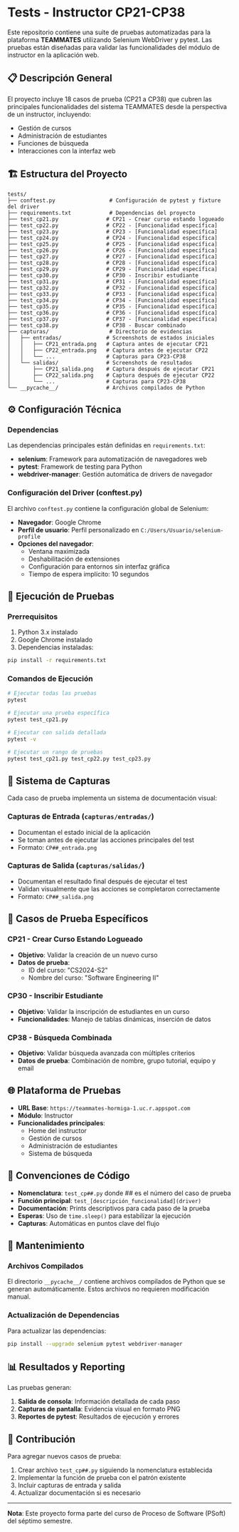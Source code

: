 # Tests - Instructor CP21-CP38

Este repositorio contiene una suite de pruebas automatizadas para la plataforma **TEAMMATES** utilizando Selenium WebDriver y pytest. Las pruebas están diseñadas para validar las funcionalidades del módulo de instructor en la aplicación web.

## 📋 Descripción General

El proyecto incluye 18 casos de prueba (CP21 a CP38) que cubren las principales funcionalidades del sistema TEAMMATES desde la perspectiva de un instructor, incluyendo:

- Gestión de cursos
- Administración de estudiantes
- Funciones de búsqueda
- Interacciones con la interfaz web

## 🏗️ Estructura del Proyecto

```text
tests/
├── conftest.py                 # Configuración de pytest y fixture del driver
├── requirements.txt            # Dependencias del proyecto
├── test_cp21.py               # CP21 - Crear curso estando logueado
├── test_cp22.py               # CP22 - [Funcionalidad específica]
├── test_cp23.py               # CP23 - [Funcionalidad específica]
├── test_cp24.py               # CP24 - [Funcionalidad específica]
├── test_cp25.py               # CP25 - [Funcionalidad específica]
├── test_cp26.py               # CP26 - [Funcionalidad específica]
├── test_cp27.py               # CP27 - [Funcionalidad específica]
├── test_cp28.py               # CP28 - [Funcionalidad específica]
├── test_cp29.py               # CP29 - [Funcionalidad específica]
├── test_cp30.py               # CP30 - Inscribir estudiante
├── test_cp31.py               # CP31 - [Funcionalidad específica]
├── test_cp32.py               # CP32 - [Funcionalidad específica]
├── test_cp33.py               # CP33 - [Funcionalidad específica]
├── test_cp34.py               # CP34 - [Funcionalidad específica]
├── test_cp35.py               # CP35 - [Funcionalidad específica]
├── test_cp36.py               # CP36 - [Funcionalidad específica]
├── test_cp37.py               # CP37 - [Funcionalidad específica]
├── test_cp38.py               # CP38 - Buscar combinado
├── capturas/                   # Directorio de evidencias
│   ├── entradas/              # Screenshots de estados iniciales
│   │   ├── CP21_entrada.png   # Captura antes de ejecutar CP21
│   │   ├── CP22_entrada.png   # Captura antes de ejecutar CP22
│   │   └── ...                # Capturas para CP23-CP38
│   └── salidas/               # Screenshots de resultados
│       ├── CP21_salida.png    # Captura después de ejecutar CP21
│       ├── CP22_salida.png    # Captura después de ejecutar CP22
│       └── ...                # Capturas para CP23-CP38
└── __pycache__/               # Archivos compilados de Python
```

## ⚙️ Configuración Técnica

### Dependencias

Las dependencias principales están definidas en `requirements.txt`:

- **selenium**: Framework para automatización de navegadores web
- **pytest**: Framework de testing para Python
- **webdriver-manager**: Gestión automática de drivers de navegador

### Configuración del Driver (conftest.py)

El archivo `conftest.py` contiene la configuración global de Selenium:

- **Navegador**: Google Chrome
- **Perfil de usuario**: Perfil personalizado en `C:/Users/Usuario/selenium-profile`
- **Opciones del navegador**:
  - Ventana maximizada
  - Deshabilitación de extensiones
  - Configuración para entornos sin interfaz gráfica
  - Tiempo de espera implícito: 10 segundos

## 🚀 Ejecución de Pruebas

### Prerrequisitos

1. Python 3.x instalado
2. Google Chrome instalado
3. Dependencias instaladas:

```bash
pip install -r requirements.txt
```

### Comandos de Ejecución

```bash
# Ejecutar todas las pruebas
pytest

# Ejecutar una prueba específica
pytest test_cp21.py

# Ejecutar con salida detallada
pytest -v

# Ejecutar un rango de pruebas
pytest test_cp21.py test_cp22.py test_cp23.py
```

## 📸 Sistema de Capturas

Cada caso de prueba implementa un sistema de documentación visual:

### Capturas de Entrada (`capturas/entradas/`)

- Documentan el estado inicial de la aplicación
- Se toman antes de ejecutar las acciones principales del test
- Formato: `CP##_entrada.png`

### Capturas de Salida (`capturas/salidas/`)

- Documentan el resultado final después de ejecutar el test
- Validan visualmente que las acciones se completaron correctamente
- Formato: `CP##_salida.png`

## 🎯 Casos de Prueba Específicos

### CP21 - Crear Curso Estando Logueado

- **Objetivo**: Validar la creación de un nuevo curso
- **Datos de prueba**:
  - ID del curso: "CS2024-S2"
  - Nombre del curso: "Software Engineering II"

### CP30 - Inscribir Estudiante

- **Objetivo**: Validar la inscripción de estudiantes en un curso
- **Funcionalidades**: Manejo de tablas dinámicas, inserción de datos

### CP38 - Búsqueda Combinada

- **Objetivo**: Validar búsqueda avanzada con múltiples criterios
- **Datos de prueba**: Combinación de nombre, grupo tutorial, equipo y email

## 🌐 Plataforma de Pruebas

- **URL Base**: `https://teammates-hormiga-1.uc.r.appspot.com`
- **Módulo**: Instructor
- **Funcionalidades principales**:
  - Home del instructor
  - Gestión de cursos
  - Administración de estudiantes
  - Sistema de búsqueda

## 📝 Convenciones de Código

- **Nomenclatura**: `test_cp##.py` donde ## es el número del caso de prueba
- **Función principal**: `test_[descripción_funcionalidad](driver)`
- **Documentación**: Prints descriptivos para cada paso de la prueba
- **Esperas**: Uso de `time.sleep()` para estabilizar la ejecución
- **Capturas**: Automáticas en puntos clave del flujo

## 🔧 Mantenimiento

### Archivos Compilados

El directorio `__pycache__/` contiene archivos compilados de Python que se generan automáticamente. Estos archivos no requieren modificación manual.

### Actualización de Dependencias

Para actualizar las dependencias:

```bash
pip install --upgrade selenium pytest webdriver-manager
```

## 📊 Resultados y Reporting

Las pruebas generan:

1. **Salida de consola**: Información detallada de cada paso
2. **Capturas de pantalla**: Evidencia visual en formato PNG
3. **Reportes de pytest**: Resultados de ejecución y errores

## 🤝 Contribución

Para agregar nuevos casos de prueba:

1. Crear archivo `test_cp##.py` siguiendo la nomenclatura establecida
2. Implementar la función de prueba con el patrón existente
3. Incluir capturas de entrada y salida
4. Actualizar documentación si es necesario

---

**Nota**: Este proyecto forma parte del curso de Proceso de Software (PSoft) del séptimo semestre.
